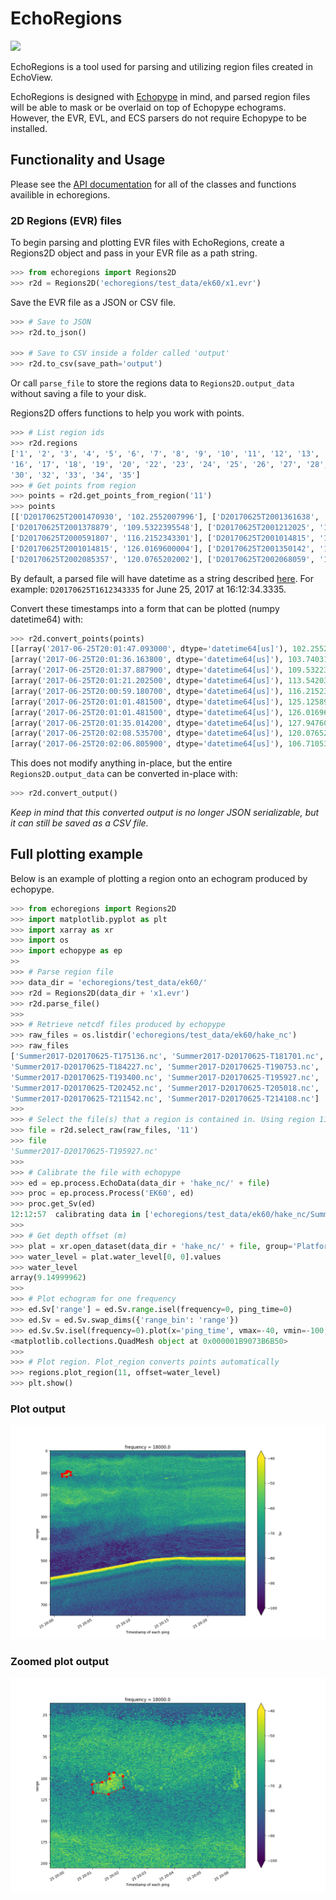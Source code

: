 # EchoRegions
<a href="https://echoregions.readthedocs.io/en/latest/?badge=latest">
<img src="https://readthedocs.org/projects/echoregions/badge/?version=latest"/>
</a>


EchoRegions is a tool used for parsing and utilizing region files created in EchoView.

EchoRegions is designed with [Echopype](https://github.com/OSOceanAcoustics/echopype) in mind, and parsed region files will be able to mask or be overlaid on top of Echopype echograms. However, the EVR, EVL, and ECS parsers do not require Echopype to be installed.

## Functionality and Usage

Please see the [API documentation](https://echoregions.readthedocs.io/en/latest/api.html) for all of the classes and functions availible in echoregions.

### 2D Regions (EVR) files

To begin parsing and plotting EVR files with EchoRegions, create a Regions2D object and pass in your EVR file as a path string.

```python
>>> from echoregions import Regions2D
>>> r2d = Regions2D('echoregions/test_data/ek60/x1.evr')
```

Save the EVR file as a JSON or CSV file.

```python
>>> # Save to JSON
>>> r2d.to_json()

>>> # Save to CSV inside a folder called 'output'
>>> r2d.to_csv(save_path='output')
```
Or call `parse_file` to store the regions data to `Regions2D.output_data` without saving a file to your disk.

Regions2D offers functions to help you work with points.

```python
>>> # List region ids
>>> r2d.regions
['1', '2', '3', '4', '5', '6', '7', '8', '9', '10', '11', '12', '13', '14', '15',
'16', '17', '18', '19', '20', '22', '23', '24', '25', '26', '27', '28', '29',
'30', '32', '33', '34', '35']
>>> # Get points from region
>>> points = r2d.get_points_from_region('11')
>>> points
[['D20170625T2001470930', '102.2552007996'], ['D20170625T2001361638', '103.7403107496'],
['D20170625T2001378879', '109.5322395548'], ['D20170625T2001212025', '113.5420364200'],
['D20170625T2000591807', '116.2152343301'], ['D20170625T2001014815', '125.1258940304'],
['D20170625T2001014815', '126.0169600004'], ['D20170625T2001350142', '127.9476029355'],
['D20170625T2002085357', '120.0765202002'], ['D20170625T2002068059', '106.7105306497']]
```

By default, a parsed file will have datetime as a string described [here](https://support.echoview.com/WebHelp/Reference/File_formats/Export_file_formats/2D_Region_definition_file_format.htm#Data_formats). For example: `D20170625T1612343335` for June 25, 2017 at 16:12:34.3335.

Convert these timestamps into a form that can be plotted (numpy datetime64) with:
```python
>>> r2d.convert_points(points)
[[array('2017-06-25T20:01:47.093000', dtype='datetime64[us]'), 102.2552007996],
[array('2017-06-25T20:01:36.163800', dtype='datetime64[us]'), 103.7403107496],
[array('2017-06-25T20:01:37.887900', dtype='datetime64[us]'), 109.5322395548],
[array('2017-06-25T20:01:21.202500', dtype='datetime64[us]'), 113.54203642],
[array('2017-06-25T20:00:59.180700', dtype='datetime64[us]'), 116.2152343301],
[array('2017-06-25T20:01:01.481500', dtype='datetime64[us]'), 125.1258940304],
[array('2017-06-25T20:01:01.481500', dtype='datetime64[us]'), 126.0169600004],
[array('2017-06-25T20:01:35.014200', dtype='datetime64[us]'), 127.9476029355],
[array('2017-06-25T20:02:08.535700', dtype='datetime64[us]'), 120.0765202002],
[array('2017-06-25T20:02:06.805900', dtype='datetime64[us]'), 106.7105306497]]
```

This does not modify anything in-place, but the entire `Regions2D.output_data` can be converted in-place with:

```python
>>> r2d.convert_output()
```

*Keep in mind that this converted output is no longer JSON serializable, but it can still be saved as a CSV file.*

## Full plotting example

Below is an example of plotting a region onto an echogram produced by echopype.
```python
>>> from echoregions import Regions2D
>>> import matplotlib.pyplot as plt
>>> import xarray as xr
>>> import os
>>> import echopype as ep
>>
>>> # Parse region file
>>> data_dir = 'echoregions/test_data/ek60/'
>>> r2d = Regions2D(data_dir + 'x1.evr')
>>> r2d.parse_file()
>>>
>>> # Retrieve netcdf files produced by echopype
>>> raw_files = os.listdir('echoregions/test_data/ek60/hake_nc')
>>> raw_files
['Summer2017-D20170625-T175136.nc', 'Summer2017-D20170625-T181701.nc',
'Summer2017-D20170625-T184227.nc', 'Summer2017-D20170625-T190753.nc',
'Summer2017-D20170625-T193400.nc', 'Summer2017-D20170625-T195927.nc',
'Summer2017-D20170625-T202452.nc', 'Summer2017-D20170625-T205018.nc',
'Summer2017-D20170625-T211542.nc', 'Summer2017-D20170625-T214108.nc']
>>>
>>> # Select the file(s) that a region is contained in. Using region 11 in this case.
>>> file = r2d.select_raw(raw_files, '11')
>>> file
'Summer2017-D20170625-T195927.nc'
>>>
>>> # Calibrate the file with echopype
>>> ed = ep.process.EchoData(data_dir + 'hake_nc/' + file)
>>> proc = ep.process.Process('EK60', ed)
>>> proc.get_Sv(ed)
12:12:57  calibrating data in ['echoregions/test_data/ek60/hake_nc/Summer2017-D20170625-T195927.nc']
>>>
>>> # Get depth offset (m)
>>> plat = xr.open_dataset(data_dir + 'hake_nc/' + file, group='Platform')
>>> water_level = plat.water_level[0, 0].values
>>> water_level
array(9.14999962)
>>>
>>> # Plot echogram for one frequency
>>> ed.Sv['range'] = ed.Sv.range.isel(frequency=0, ping_time=0)
>>> ed.Sv = ed.Sv.swap_dims({'range_bin': 'range'})
>>> ed.Sv.Sv.isel(frequency=0).plot(x='ping_time', vmax=-40, vmin=-100, yincrease=False)
<matplotlib.collections.QuadMesh object at 0x000001B9073B6B50>
>>>
>>> # Plot region. Plot_region converts points automatically
>>> regions.plot_region(11, offset=water_level)
>>> plt.show()
```
### Plot output
![example result](./imgs/plot.png)
### Zoomed plot output
![zoomed result](./imgs/plot_zoomed.png)
